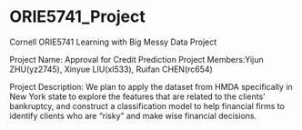 # ORIE5741_Project
Cornell ORIE5741 Learning with Big Messy Data Project

Project Name: Approval for Credit Prediction
Project Members:Yijun ZHU(yz2745), Xinyue LIU(xl533), Ruifan CHEN(rc654)

Project Description: 
We plan to apply the dataset from HMDA specifically in New York state to explore the features that are related to the clients’ bankruptcy, and construct a classification model to help financial firms to identify clients who are “risky” and make wise financial decisions.
